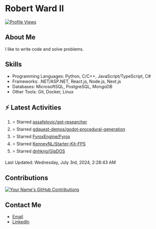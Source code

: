 
# Robert Ward II

[![Profile Views](https://komarev.com/ghpvc/?username=Robert-W-Ward)](https://github.com/Robert-W-Ward)

## About Me
I like to write code and solve problems.

## Skills
- Programming Languages: Python, C/C++, JavaScript/TypeScript, C#
- Frameworks: .NET/ASP.NET, React.js, Node.js, Next.js
- Databases: MicrosoftSQL, PostgreSQL, MongoDB
- Other Tools: Git, Docker, Linux

## :zap: Latest Activities
<!--RECENT_ACTIVITY:start-->
1. ⭐ Starred [assafelovic/gpt-researcher](https://github.com/assafelovic/gpt-researcher)
2. ⭐ Starred [gdquest-demos/godot-procedural-generation](https://github.com/gdquest-demos/godot-procedural-generation)
3. ⭐ Starred [FyroxEngine/Fyrox](https://github.com/FyroxEngine/Fyrox)
4. ⭐ Starred [KenneyNL/Starter-Kit-FPS](https://github.com/KenneyNL/Starter-Kit-FPS)
5. ⭐ Starred [dnhkng/GlaDOS](https://github.com/dnhkng/GlaDOS)
<!--RECENT_ACTIVITY:end-->

<!--RECENT_ACTIVITY:last_update-->
Last Updated: Wednesday, July 3rd, 2024, 2:28:43 AM
<!--RECENT_ACTIVITY:last_update_end-->

<!--END_SECTIN:activity-->
## Contributions
[![Your Name's GitHub Contributions](https://github-readme-streak-stats.herokuapp.com/?user=Robert-W-Ward&theme=radical)](https://github.com/your-username)

## Contact Me
- [Email](mailto:robertwesleyward2019@gmail.com)
- [LinkedIn](https://linkedin.com/in/https://www.linkedin.com/in/robert-ward-ii/)

